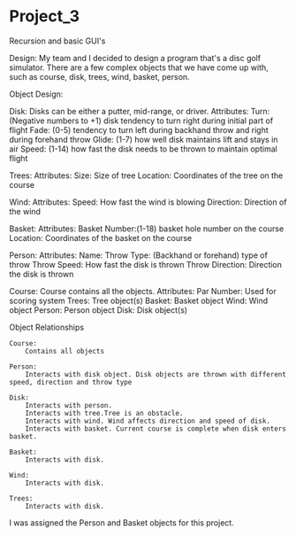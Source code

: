 # Project_3
 Recursion and basic GUI's

Design: My team and I decided to design a program that's a disc golf simulator. There are a few complex objects that we have come up with, such as course, disk, trees, wind, basket, person.

Object Design:

Disk:
    Disks can be either a putter, mid-range, or driver.
    Attributes:
        Turn: (Negative numbers to +1) disk tendency to turn right during initial part of flight
        Fade: (0-5) tendency to turn left during backhand throw and right during forehand throw
        Glide: (1-7) how well disk maintains lift and stays in air
        Speed: (1-14) how fast the disk needs to be thrown to maintain optimal flight

Trees: 
    Attributes:
        Size: Size of tree
        Location: Coordinates of the tree on the course

Wind: 
    Attributes: 
        Speed: How fast the wind is blowing
        Direction: Direction of the wind

Basket: 
    Attributes:
        Basket Number:(1-18) basket hole number on the course 
        Location: Coordinates of the basket on the course

Person:
    Attributes:
        Name:
        Throw Type: (Backhand or forehand) type of throw
        Throw Speed: How fast the disk is thrown
        Throw Direction: Direction the disk is thrown

Course:
    Course contains all the objects. 
    Attributes:
        Par Number: Used for scoring system
        Trees: Tree object(s)
        Basket: Basket object
        Wind: Wind object
        Person: Person object
        Disk: Disk object(s)

Object Relationships

    Course:
        Contains all objects
    
    Person:
        Interacts with disk object. Disk objects are thrown with different speed, direction and throw type

    Disk: 
        Interacts with person.
        Interacts with tree.Tree is an obstacle.
        Interacts with wind. Wind affects direction and speed of disk.
        Interacts with basket. Current course is complete when disk enters basket.
    
    Basket: 
        Interacts with disk.

    Wind: 
        Interacts with disk.

    Trees:
        Interacts with disk.
        

I was assigned the Person and Basket objects for this project.